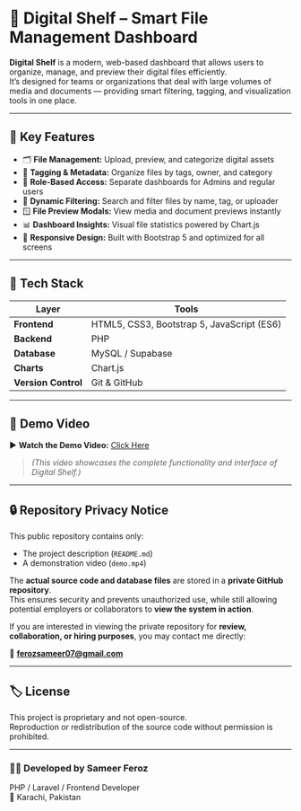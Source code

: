# 🧠 Digital Shelf – Smart File Management Dashboard

**Digital Shelf** is a modern, web-based dashboard that allows users to organize, manage, and preview their digital files efficiently.  
It’s designed for teams or organizations that deal with large volumes of media and documents — providing smart filtering, tagging, and visualization tools in one place.

---

## 🚀 Key Features

- 🗂️ **File Management:** Upload, preview, and categorize digital assets  
- 🔖 **Tagging & Metadata:** Organize files by tags, owner, and category  
- 🧍 **Role-Based Access:** Separate dashboards for Admins and regular users  
- 🧩 **Dynamic Filtering:** Search and filter files by name, tag, or uploader  
- 🪟 **File Preview Modals:** View media and document previews instantly  
- 📊 **Dashboard Insights:** Visual file statistics powered by Chart.js  
- 📱 **Responsive Design:** Built with Bootstrap 5 and optimized for all screens  

---

## 🧰 Tech Stack

| Layer | Tools |
|-------|--------|
| **Frontend** | HTML5, CSS3, Bootstrap 5, JavaScript (ES6) |
| **Backend** | PHP |
| **Database** | MySQL / Supabase |
| **Charts** | Chart.js |
| **Version Control** | Git & GitHub |

---

## 🎥 Demo Video

▶️ **Watch the Demo Video:** [Click Here](https://drive.google.com/file/d/1Ufy5JssG79hEQbGU33N0ATUNwuN8D-aF/view?usp=sharing)

> *(This video showcases the complete functionality and interface of Digital Shelf.)*

---

## 🔒 Repository Privacy Notice

This public repository contains only:
- The project description (`README.md`)
- A demonstration video (`demo.mp4`)

The **actual source code and database files** are stored in a **private GitHub repository**.  
This ensures security and prevents unauthorized use, while still allowing potential employers or collaborators to **view the system in action**.

If you are interested in viewing the private repository for **review, collaboration, or hiring purposes**, you may contact me directly:

📧 **ferozsameer07@gmail.com**

---

## 🏷️ License
This project is proprietary and not open-source.  
Reproduction or redistribution of the source code without permission is prohibited.

---

### 👨‍💻 Developed by **Sameer Feroz**
PHP / Laravel / Frontend Developer  
📍 Karachi, Pakistan
